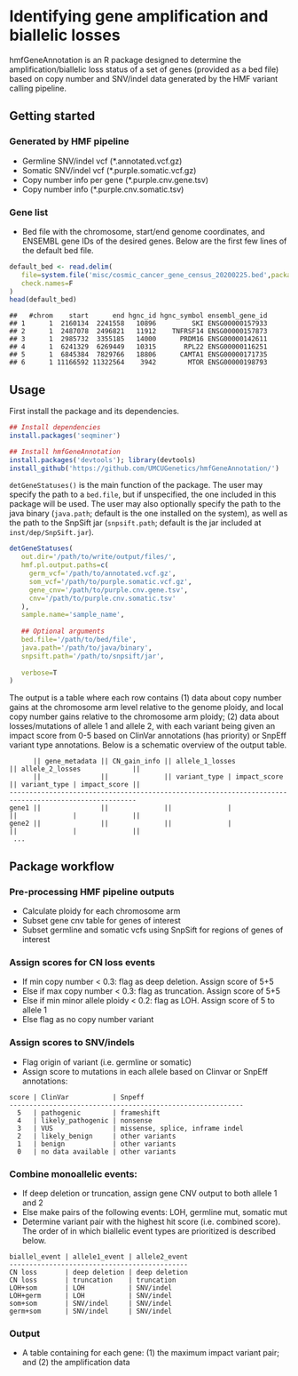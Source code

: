 Identifying gene amplification and biallelic losses
================

hmfGeneAnnotation is an R package designed to determine the
amplification/biallelic loss status of a set of genes (provided as a bed
file) based on copy number and SNV/indel data generated by the HMF
variant calling pipeline.

## Getting started

### Generated by HMF pipeline

  - Germline SNV/indel vcf (\*.annotated.vcf.gz)
  - Somatic SNV/indel vcf (\*.purple.somatic.vcf.gz)
  - Copy number info per gene (\*.purple.cnv.gene.tsv)
  - Copy number info (\*.purple.cnv.somatic.tsv)

### Gene list

  - Bed file with the chromosome, start/end genome coordinates, and
    ENSEMBL gene IDs of the desired genes. Below are the first few lines
    of the default bed file.

<!-- end list -->

``` r
default_bed <- read.delim(
   file=system.file('misc/cosmic_cancer_gene_census_20200225.bed',package='hmfGeneAnnotation'),
   check.names=F
)
head(default_bed)
```

    ##   #chrom    start      end hgnc_id hgnc_symbol ensembl_gene_id
    ## 1      1  2160134  2241558   10896         SKI ENSG00000157933
    ## 2      1  2487078  2496821   11912    TNFRSF14 ENSG00000157873
    ## 3      1  2985732  3355185   14000      PRDM16 ENSG00000142611
    ## 4      1  6241329  6269449   10315       RPL22 ENSG00000116251
    ## 5      1  6845384  7829766   18806      CAMTA1 ENSG00000171735
    ## 6      1 11166592 11322564    3942        MTOR ENSG00000198793

## Usage

First install the package and its dependencies.

``` r
## Install dependencies
install.packages('seqminer')

## Install hmfGeneAnnotation
install.packages('devtools'); library(devtools)
install_github('https://github.com/UMCUGenetics/hmfGeneAnnotation/')
```

`detGeneStatuses()` is the main function of the package. The user may
specify the path to a `bed.file`, but if unspecified, the one included
in this package will be used. The user may also optionally specify the
path to the java binary (`java.path`; default is the one installed on
the system), as well as the path to the SnpSift jar (`snpsift.path`;
default is the jar included at `inst/dep/SnpSift.jar`).

``` r
detGeneStatuses(
   out.dir='/path/to/write/output/files/', 
   hmf.pl.output.paths=c(
     germ_vcf='/path/to/annotated.vcf.gz', 
     som_vcf='/path/to/purple.somatic.vcf.gz', 
     gene_cnv='/path/to/purple.cnv.gene.tsv', 
     cnv='/path/to/purple.cnv.somatic.tsv'
   ), 
   sample.name='sample_name',
   
   ## Optional arguments
   bed.file='/path/to/bed/file', 
   java.path='/path/to/java/binary', 
   snpsift.path='/path/to/snpsift/jar',
   
   verbose=T
)
```

The output is a table where each row contains (1) data about copy number
gains at the chromosome arm level relative to the genome ploidy, and
local copy number gains relative to the chromosome arm ploidy; (2) data
about losses/mutations of allele 1 and allele 2, with each variant being
given an impact score from 0-5 based on ClinVar annotations (has
priority) or SnpEff variant type annotations. Below is a schematic
overview of the output
table.

``` 
      || gene_metadata || CN_gain_info || allele_1_losses             || allele_2_losses             ||
      ||               ||              || variant_type | impact_score || variant_type | impact_score ||
------------------------------------------------------------------------------------------------------
gene1 ||               ||              ||              |              ||              |              ||
gene2 ||               ||              ||              |              ||              |              ||
 ...
```

## Package workflow

### Pre-processing HMF pipeline outputs

  - Calculate ploidy for each chromosome arm
  - Subset gene cnv table for genes of interest
  - Subset germline and somatic vcfs using SnpSift for regions of genes
    of interest

### Assign scores for CN loss events

  - If min copy number \< 0.3: flag as deep deletion. Assign score of
    5+5
  - Else if max copy number \< 0.3: flag as truncation. Assign score of
    5+5
  - Else if min minor allele ploidy \< 0.2: flag as LOH. Assign score of
    5 to allele 1
  - Else flag as no copy number variant

### Assign scores to SNV/indels

  - Flag origin of variant (i.e. germline or somatic)
  - Assign score to mutations in each allele based on Clinvar or SnpEff
    annotations:

<!-- end list -->

    score | ClinVar           | Snpeff
    -----------------------------------------------------------
      5   | pathogenic        | frameshift
      4   | likely_pathogenic | nonsense
      3   | VUS               | missense, splice, inframe indel
      2   | likely_benign     | other variants
      1   | benign            | other variants
      0   | no data available | other variants

### Combine monoallelic events:

  - If deep deletion or truncation, assign gene CNV output to both
    allele 1 and 2
  - Else make pairs of the following events: LOH, germline mut, somatic
    mut
  - Determine variant pair with the highest hit score (i.e. combined
    score). The order of in which biallelic event types are prioritized
    is described below.

<!-- end list -->

    biallel_event | allele1_event | allele2_event 
    ---------------------------------------------
    CN loss       | deep deletion | deep deletion
    CN loss       | truncation    | truncation
    LOH+som       | LOH           | SNV/indel
    LOH+germ      | LOH           | SNV/indel
    som+som       | SNV/indel     | SNV/indel
    germ+som      | SNV/indel     | SNV/indel

### Output

  - A table containing for each gene: (1) the maximum impact variant
    pair; and (2) the amplification data
